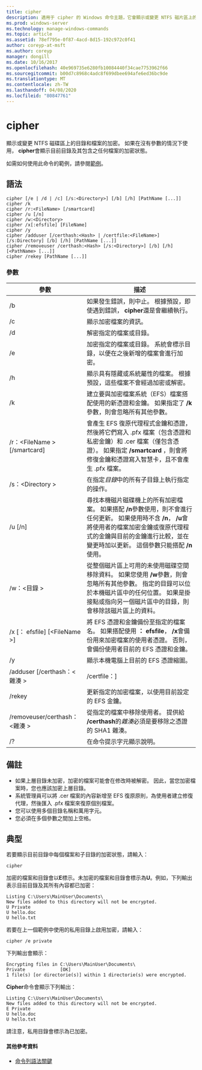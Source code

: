 ```yaml
---
title: cipher
description: 適用于 cipher 的 Windows 命令主題，它會顯示或變更 NTFS 磁片區上的目錄和檔案的加密。
ms.prod: windows-server
ms.technology: manage-windows-commands
ms.topic: article
ms.assetid: 78ef795e-0f87-4acd-8d15-192c972c0f41
author: coreyp-at-msft
ms.author: coreyp
manager: dongill
ms.date: 10/16/2017
ms.openlocfilehash: 40e969735e6280fb10084440f34cae7753962f66
ms.sourcegitcommit: b00d7c8968c4adc8f699dbee694afe6ed36bc9de
ms.translationtype: MT
ms.contentlocale: zh-TW
ms.lasthandoff: 04/08/2020
ms.locfileid: "80847761"
---
```

# <a name="cipher"></a>cipher

顯示或變更 NTFS 磁碟區上的目錄和檔案的加密。 如果在沒有參數的情況下使用， **cipher**會顯示目前目錄及其包含之任何檔案的加密狀態。

如需如何使用此命令的範例，請參閱[範例](#BKMK_examples)。

## <a name="syntax"></a>語法

```
cipher [/e | /d | /c] [/s:<Directory>] [/b] [/h] [PathName [...]]
cipher /k
cipher /r:<FileName> [/smartcard]
cipher /u [/n]
cipher /w:<Directory>
cipher /x[:efsfile] [FileName]
cipher /y
cipher /adduser [/certhash:<Hash> | /certfile:<FileName>] [/s:Directory] [/b] [/h] [PathName [...]]
cipher /removeuser /certhash:<Hash> [/s:<Directory>] [/b] [/h] [<PathName> [...]]
cipher /rekey [PathName [...]]
```

### <a name="parameters"></a>參數

|          參數           |                                                                                                                                                   描述                                                                                                                                                    |
|-------------------------------|------------------------------------------------------------------------------------------------------------------------------------------------------------------------------------------------------------------------------------------------------------------------------------------------------------------|
|              /b               |                                                                                                    如果發生錯誤，則中止。 根據預設，即使遇到錯誤， **cipher**還是會繼續執行。                                                                                                    |
|              /c               |                                                                                                                                   顯示加密檔案的資訊。                                                                                                                                    |
|              /d               |                                                                                                                                   解密指定的檔案或目錄。                                                                                                                                   |
|              /e               |                                                                                          加密指定的檔案或目錄。 系統會標示目錄，以便在之後新增的檔案會進行加密。                                                                                           |
|              /h               |                                                                                                     顯示具有隱藏或系統屬性的檔案。 根據預設，這些檔案不會經過加密或解密。                                                                                                     |
|              /k               |                                                                            建立要與加密檔案系統（EFS）檔案搭配使用的新憑證和金鑰。 如果指定了 **/k**參數，則會忽略所有其他參數。                                                                            |
|  /r：\<FileName > [/smartcard]  |   會產生 EFS 復原代理程式金鑰和憑證，然後將它們寫入 .pfx 檔案（包含憑證和私密金鑰）和 .cer 檔案（僅包含憑證）。 如果指定 **/smartcard** ，則會將修復金鑰和憑證寫入智慧卡，且不會產生 .pfx 檔案。   |
|        /s：\<Directory >        |                                                                                                               在指定*目錄*中的所有子目錄上執行指定的操作。                                                                                                               |
|            /u [/n]            |  尋找本機磁片磁碟機上的所有加密檔案。 如果搭配 **/n**參數使用，則不會進行任何更新。 如果使用時不含 **/n**， **/u**會將使用者的檔案加密金鑰或復原代理程式的金鑰與目前的金鑰進行比較，並在變更時加以更新。 這個參數只能搭配 **/n**使用。  |
|        /w：\<目錄 >        | 從整個磁片區上可用的未使用磁碟空間移除資料。 如果您使用 **/w**參數，則會忽略所有其他參數。 指定的目錄可以位於本機磁片區中的任何位置。 如果是掛接點或指向另一個磁片區中的目錄，則會移除該磁片區上的資料。 |
|  /x [： efsfile] [\<FileName >]   |                                 將 EFS 憑證和金鑰備份至指定的檔案名。 如果搭配使用 **： efsfile**， **/x**會備份用來加密檔案的使用者憑證。 否則，會備份使用者目前的 EFS 憑證和金鑰。                                 |
|              /y               |                                                                                                                      顯示本機電腦上目前的 EFS 憑證縮圖。                                                                                                                      |
|  /adduser [/certhash：\<雜湊 >  |                                                                                                                                              /certfile：<FileName>]                                                                                                                                               |
|            /rekey             |                                                                                                                 更新指定的加密檔案，以使用目前設定的 EFS 金鑰。                                                                                                                 |
| /removeuser/certhash：\<雜湊 > |                                                                                       從指定的檔案中移除使用者。 提供給 **/certhash**的*雜湊*必須是要移除之憑證的 SHA1 雜湊。                                                                                       |
|              /?               |                                                                                                                                       在命令提示字元顯示說明。                                                                                                                                       |

## <a name="remarks"></a>備註

-   如果上層目錄未加密，加密的檔案可能會在修改時被解密。 因此，當您加密檔案時，您也應該加密上層目錄。
-   系統管理員可以將 .cer 檔案的內容新增至 EFS 復原原則，為使用者建立修復代理，然後匯入 .pfx 檔案來復原個別檔案。
-   您可以使用多個目錄名稱和萬用字元。
-   您必須在多個參數之間加上空格。

## <a name="examples"></a><a name=BKMK_examples></a>典型

若要顯示目前目錄中每個檔案和子目錄的加密狀態，請輸入：
```
cipher
```
加密的檔案和目錄會以**E**標示。未加密的檔案和目錄會標示為**U**。例如，下列輸出表示目前目錄及其所有內容都已加密：
```
Listing C:\Users\MainUser\Documents\
New files added to this directory will not be encrypted.
U Private
U hello.doc
U hello.txt
```
若要在上一個範例中使用的私用目錄上啟用加密，請輸入：
```
cipher /e private
```
下列輸出會顯示：
```
Encrypting files in C:\Users\MainUser\Documents\
Private             [OK]
1 file(s) [or directorie(s)] within 1 directorie(s) were encrypted.
```
**Cipher**命令會顯示下列輸出：
```
Listing C:\Users\MainUser\Documents\
New files added to this directory will not be encrypted.
E Private
U hello.doc
U hello.txt
```
請注意，私用目錄會標示為已加密。

#### <a name="additional-references"></a>其他參考資料

- [命令列語法關鍵](command-line-syntax-key.md)
